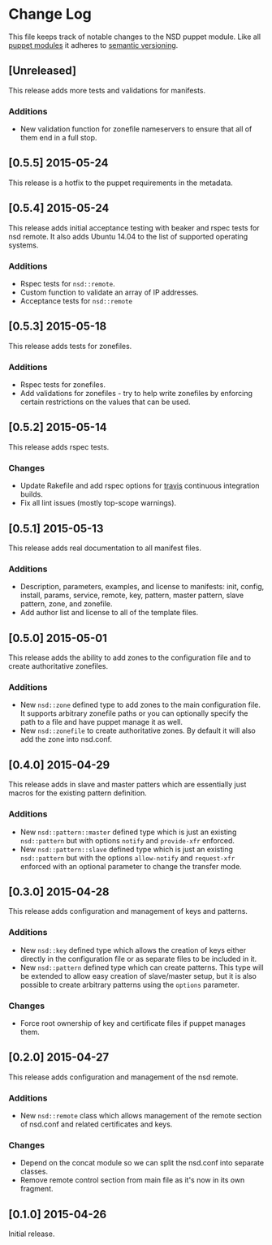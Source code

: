 # Change Log

This file keeps track of notable changes to the NSD puppet module. Like all
[puppet modules](https://forge.puppetlabs.com) it adheres to
[semantic versioning](http://semver.org).

## [Unreleased]

This release adds more tests and validations for manifests.

### Additions

* New validation function for zonefile nameservers to ensure that all of them
  end in a full stop.

## [0.5.5] 2015-05-24

This release is a hotfix to the puppet requirements in the metadata.

## [0.5.4] 2015-05-24

This release adds initial acceptance testing with beaker and rspec tests for
nsd remote. It also adds Ubuntu 14.04 to the list of supported operating
systems.

### Additions

* Rspec tests for `nsd::remote`.
* Custom function to validate an array of IP addresses.
* Acceptance tests for `nsd::remote`

## [0.5.3] 2015-05-18

This release adds tests for zonefiles.

### Additions

* Rspec tests for zonefiles.
* Add validations for zonefiles - try to help write zonefiles by enforcing
  certain restrictions on the values that can be used.

## [0.5.2] 2015-05-14

This release adds rspec tests.

### Changes

* Update Rakefile and add rspec options for [travis](https://travis-ci.org)
  continuous integration builds.
* Fix all lint issues (mostly top-scope warnings).

## [0.5.1] 2015-05-13

This release adds real documentation to all manifest files.

### Additions

* Description, parameters, examples, and license to manifests: init, config,
  install, params, service, remote, key, pattern, master pattern, slave
  pattern, zone, and zonefile.
* Add author list and license to all of the template files.

## [0.5.0] 2015-05-01

This release adds the ability to add zones to the configuration file and to
create authoritative zonefiles.

### Additions

* New `nsd::zone` defined type to add zones to the main configuration file. It
  supports arbitrary zonefile paths or you can optionally specify the path to a
  file and have puppet manage it as well.
* New `nsd::zonefile` to create authoritative zones. By default it will also
  add the zone into nsd.conf.

## [0.4.0] 2015-04-29

This release adds in slave and master patters which are essentially just macros
for the existing pattern definition.

### Additions

* New `nsd::pattern::master` defined type which is just an existing
  `nsd::pattern` but with options `notify` and `provide-xfr` enforced.
* New `nsd::pattern::slave` defined type which is just an existing
  `nsd::pattern` but with the options `allow-notify` and `request-xfr` enforced
  with an optional parameter to change the transfer mode.

## [0.3.0] 2015-04-28

This release adds configuration and management of keys and patterns.

### Additions

* New `nsd::key` defined type which allows the creation of keys either directly
  in the configuration file or as separate files to be included in it.
* New `nsd::pattern` defined type which can create patterns. This type will be
  extended to allow easy creation of slave/master setup, but it is also
  possible to create arbitrary patterns using the `options` parameter.

### Changes

* Force root ownership of key and certificate files if puppet manages them.

## [0.2.0] 2015-04-27

This release adds configuration and management of the nsd remote.

### Additions

* New `nsd::remote` class which allows management of the remote section of
  nsd.conf and related certificates and keys.

### Changes

* Depend on the concat module so we can split the nsd.conf into separate
  classes.
* Remove remote control section from main file as it's now in its own fragment.

## [0.1.0] 2015-04-26

Initial release.

